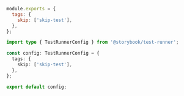 ```js filename=".storybook/test-runner.js" renderer="common" language="js" tabTitle="config"
module.exports = {
  tags: {
    skip: ['skip-test'],
  },
};
```

```ts filename=".storybook/test-runner.ts" renderer="common" language="ts" tabTitle="config"
import type { TestRunnerConfig } from '@storybook/test-runner';

const config: TestRunnerConfig = {
  tags: {
    skip: ['skip-test'],
  },
};

export default config;
```

